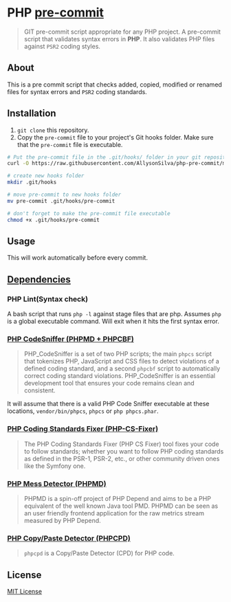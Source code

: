 # PHP [pre-commit](https://git-scm.com/book/en/v2/Customizing-Git-Git-Hooks)

> GIT pre-commit script appropriate for any PHP project.
> A pre-commit script that validates syntax errors in **PHP**. It also validates PHP files against `PSR2` coding styles.

## About

This is a pre commit script that checks added, copied, modified or renamed files for syntax errors and `PSR2` coding standards.

## Installation

1. `git clone` this repository.
2. Copy the `pre-commit` file to your project's Git hooks folder. Make sure that the `pre-commit` file is executable.

```bash
# Put the pre-commit file in the .git/hooks/ folder in your git repository.
curl -O https://raw.githubusercontent.com/AllysonSilva/php-pre-commit/master/pre-commit

# create new hooks folder
mkdir .git/hooks

# move pre-commit to new hooks folder
mv pre-commit .git/hooks/pre-commit

# don't forget to make the pre-commit file executable
chmod +x .git/hooks/pre-commit
```

## Usage

This will work automatically before every commit.

## [Dependencies](https://github.com/AllysonSilva/environment/blob/master/Composer/composer.json)

### PHP Lint(Syntax check)

A bash script that runs `php -l` against stage files that are php. Assumes `php` is a global executable command. Will exit when it hits the first syntax error.


### [PHP CodeSniffer (PHPMD + PHPCBF)](https://github.com/squizlabs/PHP_CodeSniffer#installation)

> PHP_CodeSniffer is a set of two PHP scripts; the main `phpcs` script that tokenizes PHP, JavaScript and CSS files to detect violations of a defined coding standard, and a second `phpcbf` script to automatically correct coding standard violations. PHP_CodeSniffer is an essential development tool that ensures your code remains clean and consistent.

It will assume that there is a valid PHP Code Sniffer executable at these locations, `vendor/bin/phpcs`, `phpcs` or `php phpcs.phar`.

### [PHP Coding Standards Fixer (PHP-CS-Fixer)](https://github.com/FriendsOfPHP/PHP-CS-Fixer#installation)

> The PHP Coding Standards Fixer (PHP CS Fixer) tool fixes your code to follow standards; whether you want to follow PHP coding standards as defined in the PSR-1, PSR-2, etc., or other community driven ones like the Symfony one.

### [PHP Mess Detector (PHPMD)](https://phpmd.org/download/index.html)

> PHPMD is a spin-off project of PHP Depend and aims to be a PHP equivalent of the well known Java tool PMD. PHPMD can be seen as an user friendly frontend application for the raw metrics stream measured by PHP Depend.

### [PHP Copy/Paste Detector (PHPCPD)](https://github.com/sebastianbergmann/phpcpd)

> `phpcpd` is a Copy/Paste Detector (CPD) for PHP code.

## License

[MIT License](github.com/AllysonSilva/php-pre-commit/blob/master/LICENSE)
